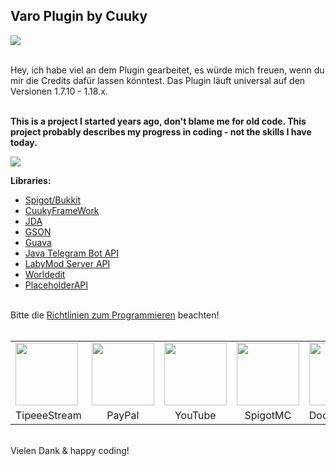 ## Varo Plugin by Cuuky 
<img src="https://i.imgur.com/AnIMIbN.png" align="middle">


</br>Hey, ich habe viel an dem Plugin gearbeitet, es würde mich freuen, wenn du mir die Credits dafür lassen könntest.
Das Plugin läuft universal auf den Versionen 1.7.10 - 1.18.x.</br></br>

**This is a project I started years ago, don't blame me for old code.
This project probably describes my progress in coding - not the skills I have today.**

<img src="https://bstats.org/signatures/bukkit/Varo.svg"></br>

**Libraries:**</br>
- <a href='https://www.spigotmc.org/'>Spigot/Bukkit</a></br>
- <a href='https://github.com/CuukyOfficial/CFW/'>CuukyFrameWork</a></br>
- <a href='https://github.com/DV8FromTheWorld/JDA'>JDA</a>
- <a href='https://github.com/google/gson'>GSON</a>
- <a href='https://github.com/google/guava'>Guava</a>
- <a href='https://github.com/pengrad/java-telegram-bot-api'>Java Telegram Bot API</a>
- <a href='https://www.spigotmc.org/resources/labymod-server-api.52423/'>LabyMod Server API</a>
- <a href='https://dev.bukkit.org/projects/worldedit'>Worldedit</a>
- <a href='https://www.spigotmc.org/resources/placeholderapi.6245/'>PlaceholderAPI</a>

</br>Bitte die <a href='https://github.com/CuukyOfficial/VaroPlugin/blob/master/CONTRIBUTING.md'>Richtlinien zum Programmieren</a> beachten!</br>
</br>

<table>
  <tr>
    <td><a href='https://www.tipeeestream.com/cuuky/donation'><img src="https://pbs.twimg.com/profile_images/1458857403391389698/T4R-z7R5_400x400.jpg" height=100px></a></td>
    <td><a href='https://www.paypal.me/Cuuky'><img src="https://images.ctfassets.net/k4kk06v59kf0/1B9DpTnsBuQAu60wCIemGK/c164faa3862e39b23ef49b4adaf127dd/paypalWide.svg" height=100px></a></td>
    <td><a href='https://www.youtube.com/channel/UCkVjKrNb8w_C8Zp8nmPtpPg'><img src="https://lh3.googleusercontent.com/lMoItBgdPPVDJsNOVtP26EKHePkwBg-PkuY9NOrc-fumRtTFP4XhpUNk_22syN4Datc" height=100px></a></td>
    <td><a href="https://www.spigotmc.org/resources/71075/"><img src="https://static.spigotmc.org/img/spigot.png" height=100px></a></td>
    <td><a href="https://VaroPlugin.de/docs/"><img src="https://img.icons8.com/ios/500/google-docs.png" height=100px></a></td>
    <td><a href="https://discord.varoPlugin.de/"><img src="https://discord.com/assets/847541504914fd33810e70a0ea73177e.ico" height=100px></a></td>
  </tr>
  <tr>
    <td align='center'>TipeeeStream</td>
    <td align='center'>PayPal</td>
    <td align='center'>YouTube</td>
    <td align='center'>SpigotMC</td>
    <td align='center'>Documentation</td>
    <td align='center'>Discord</td>
  </tr>
</table>

</br>Vielen Dank & happy coding!
